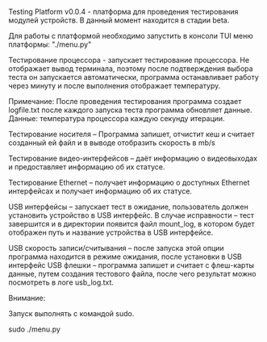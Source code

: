 Testing Platform v0.0.4 - платформа для проведения тестирования модулей устройств. В данный момент находится в стадии beta.

Для работы с платформой необходимо запустить в консоли TUI меню платформы:
"./menu.py"

Тестирование процессора - запускает тестирование процессора. Не отображает вывод терминала, поэтому после подтверждения выбора теста он запускается автоматически, программа останавливает работу через минуту и после выполнения отображает температуру.

Примечание: После проведения тестирования программа создает logfile.txt после каждого запуска теста программа обновляет данные. Данные: температура процессора каждую секунду итерации.

Тестирование носителя – Программа запишет, отчистит кеш и считает созданный ей файл и в выводе отобразить скорость в mb/s

Тестирование видео-интерфейсов – даёт информацию о видеовыходах и предоставляет информацию об их статусе.

Тестирование Ethernet – получает информацию о доступных Ethernet интерфейсах и получает информацию об их статусе.

USB интерфейсы – запускает тест в ожидание, пользователь должен установить устройство в USB интерфейс. В случае исправности – тест завершится и в директории появится файл mount_log, в котором будет отображен путь и название устройства в USB интерфейсе.

USB скорость записи/считывания – после запуска этой опции программа находится в режиме ожидания, после установки в USB интерфейс USB флешки – программа запишет и считает с флеш-карты данные, путем создания тестового файла, после чего результат можно посмотреть в логе usb_log.txt.

Внимание:

Запуск выполнять с командой sudo.

sudo ./menu.py
